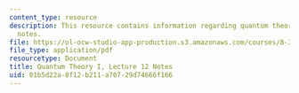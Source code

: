 ```yaml
---
content_type: resource
description: This resource contains information regarding quantum theory I, lecture
  notes.
file: https://ol-ocw-studio-app-production.s3.amazonaws.com/courses/8-321-quantum-theory-i-fall-2017/01b5d22a8f12b211a70729d74666f166_MIT8_321F17_lec12.pdf
file_type: application/pdf
resourcetype: Document
title: Quantum Theory I, Lecture 12 Notes
uid: 01b5d22a-8f12-b211-a707-29d74666f166
---
```

